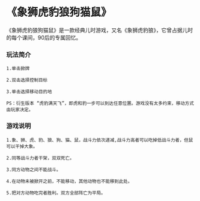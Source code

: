 # 《象狮虎豹狼狗猫鼠》
《象狮虎豹狼狗猫鼠》是一款经典儿时游戏，又名《象狮虎豹狼》，它曾占据儿时的每个课间，90后的专属回忆。
### 玩法简介
```
1.单击掀牌

2.双击选择控制目标

3.单击选择移动目的地

PS：衍生版本 “虎豹满天飞”，即虎和豹一步可以到达任意位置。游戏没有太多约束，移动方式由玩家决定。
```
### 游戏说明
```
1.象、狮、虎、豹、狼、狗、猫、鼠，战斗力依次递减,战斗力高者可以吃掉低战斗力者，但鼠可以干掉大象。

2.同等战斗力者干架，双双死亡。

3.同方动物之间不能战斗。

4.在动物未被掀开之前，不能移动，其他动物也不能移到此处。

5.把对方动物吃完者胜利。双方全部阵亡为平局。
```